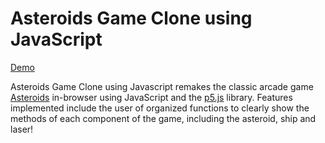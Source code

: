 # Asteroids Game Clone using JavaScript

[Demo]: https://frabjous-kheer-4ee7b5.netlify.app
[Asteroids]: https://en.wikipedia.org/wiki/Asteroids_(video_game)
[p5.js]: https://p5js.org/

[Demo]

Asteroids Game Clone using Javascript remakes the classic arcade game [Asteroids] in-browser using JavaScript and the [p5.js] library. Features implemented include the user of organized functions to clearly show the methods of each component of the game, including the asteroid, ship and laser!
